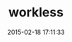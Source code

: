 ---
layout: post
title:  "workless"
repo:   "lostboy/workless"
date:   2015-02-18 17:11:33
gemurl: http://github.com/lostboy/workless
---